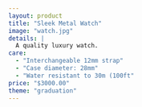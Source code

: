 ```yaml
---
layout: product
title: "Sleek Metal Watch"
image: "watch.jpg"
details: |
  A quality luxury watch.
care:
  - "Interchangeable 12mm strap"
  - "Case diameter: 28mm"
  - "Water resistant to 30m (100ft"
price: "$3000.00"
theme: "graduation"
---
```

